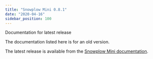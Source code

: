 ```yaml
---
title: "Snowplow Mini 0.8.1"
date: "2020-04-16"
sidebar_position: 100
---
```


Documentation for latest release

The documentation listed here is for an old version.

The latest release is available from the [Snowplow Mini documentation](/docs/pipeline-components-and-applications/snowplow-mini/index.md).
